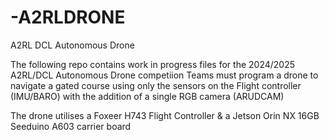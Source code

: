 # -A2RLDRONE
A2RL DCL Autonomous Drone 

The following repo contains work in progress files for the 2024/2025 A2RL/DCL Autonomous Drone competiion
Teams must program a drone to navigate a gated course using only the sensors on the Flight controller (IMU/BARO) with the addition of a single RGB camera (ARUDCAM)

The drone utilises a Foxeer H743 Flight Controller & a Jetson Orin NX 16GB Seeduino A603 carrier board
